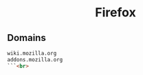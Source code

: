 


<h1 align="center">Firefox</h1>  


## Domains


```html
wiki.mozilla.org
addons.mozilla.org
```<br>
